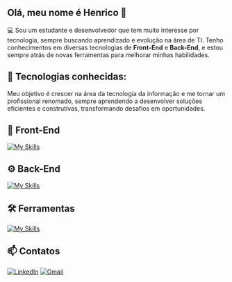 ## Olá, meu nome é Henrico 👋
💻 Sou um estudante e desenvolvedor que tem muito interesse por tecnologia, sempre buscando aprendizado e evolução na área de TI. Tenho conhecimentos em diversas tecnologias de **Front-End** e **Back-End**, e estou sempre atrás de novas ferramentas para melhorar minhas habilidades.

## 🚀 Tecnologias conhecidas:
Meu objetivo é crescer na área da tecnologia da informação e me tornar um profissional renomado, sempre aprendendo a desenvolver soluções eficientes e construtivas, transformando desafios em oportunidades.

## 🎨 Front-End
[![My Skills](https://skillicons.dev/icons?i=html,css,js,ts,bootstrap,tailwind,react,nextjs)](https://skillicons.dev)

## ⚙️ Back-End
[![My Skills](https://skillicons.dev/icons?i=cs,mysql,dotnet,nodejs,py)](https://skillicons.dev)

## 🛠️ Ferramentas
[![My Skills](https://skillicons.dev/icons?i=sass,vite,git,materialui)](https://skillicons.dev)

## 📫 Contatos
[![LinkedIn](https://skillicons.dev/icons?i=linkedin)](https://www.linkedin.com/in/henrico-da-silva-santos-96186b2b9/)
[![Gmail](https://skillicons.dev/icons?i=gmail)](mailto:dasilvasantoshenrico@gmail.com)
